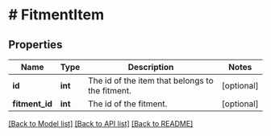 # # FitmentItem

## Properties

Name | Type | Description | Notes
------------ | ------------- | ------------- | -------------
**id** | **int** | The id of the item that belongs to the fitment. | [optional] 
**fitment_id** | **int** | The id of the fitment. | [optional] 

[[Back to Model list]](../../README.md#documentation-for-models) [[Back to API list]](../../README.md#documentation-for-api-endpoints) [[Back to README]](../../README.md)


